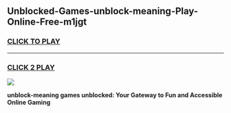 
## Unblocked-Games-unblock-meaning-Play-Online-Free-m1jgt
<h3>
<a href="https://premium76.site?title=unblock-meaning&ref=26A">CLICK TO PLAY</a></h3>
<hr>

<h3>
<a href="https://premium76.site?title=unblock-meaning&ref=26A">CLICK 2 PLAY</a>
  
</h3>

<a href="https://premium76.site?title=unblock-meaning&ref=26A"><img src="https://clearcache.store/games.png"></a>


**unblock-meaning games unblocked: Your Gateway to Fun and Accessible Online Gaming**

